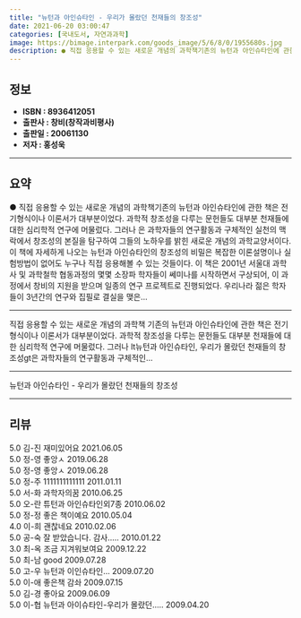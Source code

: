 ```yaml
---
title: "뉴턴과 아인슈타인 - 우리가 몰랐던 천재들의 창조성"
date: 2021-06-20 03:00:47
categories: [국내도서, 자연과과학]
image: https://bimage.interpark.com/goods_image/5/6/8/0/1955680s.jpg
description: ● 직접 응용할 수 있는 새로운 개념의 과학책기존의 뉴턴과 아인슈타인에 관한 책은 전기형식이나 이론서가 대부분이었다. 과학적 창조성을 다루는 문헌들도 대부분 천재들에 대한 심리학적 연구에 머물렀다. 그러나 은 과학자들의 연구활동과 구체적인 실천의 맥락에서 창조성의 본질을 탐구하여 그들
---
```


## **정보**

- **ISBN : 8936412051**
- **출판사 : 창비(창작과비평사)**
- **출판일 : 20061130**
- **저자 : 홍성욱**

------



## **요약**

●  직접 응용할 수 있는 새로운 개념의 과학책기존의 뉴턴과 아인슈타인에 관한 책은 전기형식이나 이론서가 대부분이었다. 과학적 창조성을 다루는 문헌들도 대부분 천재들에 대한 심리학적 연구에 머물렀다. 그러나 은 과학자들의 연구활동과 구체적인 실천의 맥락에서 창조성의 본질을 탐구하여 그들의 노하우를 밝힌 새로운 개념의 과학교양서이다. 이 책에 자세하게 나오는 뉴턴과 아인슈타인의 창조성의 비밀은 복잡한 이론설명이나 실험방법이 없어도 누구나 직접 응용해볼 수 있는 것들이다. 이 책은 2001년 서울대 과학사 및 과학철학 협동과정의 몇몇 소장파 학자들이 쎄미나를 시작하면서 구상되어, 이 과정에서 창비의 지원을 받으며 일종의 연구 프로젝트로 진행되었다. 우리나라 젊은 학자들이 3년간의 연구와 집필로 결실을 맺은...

------

직접 응용할 수 있는 새로운 개념의 과학책  기존의 뉴턴과 아인슈타인에 관한 책은 전기형식이나 이론서가 대부분이었다. 과학적 창조성을 다루는 문헌들도 대부분 천재들에 대한 심리학적 연구에 머물렀다. 그러나 lt뉴턴과 아인슈타인, 우리가 몰랐던 천재들의 창조성gt은 과학자들의 연구활동과 구체적인... 

------


뉴턴과 아인슈타인 - 우리가 몰랐던 천재들의 창조성 

------


## **리뷰** 

5.0 김-진 재미있어요 2021.06.05 <br/>5.0 정-영 좋앙ㅅ 2019.06.28 <br/>5.0 정-영 좋앙ㅅ 2019.06.28 <br/>5.0 정-주 1111111111111 2011.01.11 <br/>5.0 서-화 과학자의꿈 2010.06.25 <br/>5.0 오-란 튜턴과 아인슈타인외7종 2010.06.02 <br/>5.0 정-정 좋은 책이예요 2010.05.04 <br/>4.0 이-희 괜찮네요 2010.02.06 <br/>5.0 공-숙 잘 받았습니다. 감사..... 2010.01.22 <br/>3.0 최-옥 조금 지겨워보여요 2009.12.22 <br/>5.0 최-남 good 2009.07.28 <br/>5.0 고-우 뉴턴과 이인슈타인... 2009.07.20 <br/>5.0 이-애 좋은책 감솨 2009.07.15 <br/>5.0 김-경 좋아요 2009.06.09 <br/>5.0 이-협 뉴턴과 아이슈타인-우리가 몰랐던..... 2009.04.20 <br/>